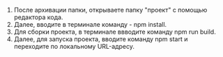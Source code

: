 1. После архивации папки, открываете папку "проект" с помощью редактора кода.
2. Далее, вводите в терминале команду - npm install.
3. Для сборки проекта, в терминале ввводите команду npm run build.
4. Далее, для запуска проекта, вводите команду npm start и переходите по локальному URL-адресу.
